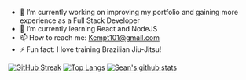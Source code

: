 
- 🔭 I’m currently working on improving my portfolio and gaining more experience as a Full Stack Developer
- 🌱 I’m currently learning React and NodeJS
- 📫 How to reach me: Kempt101@gmail.com
- ⚡ Fun fact: I love training Brazilian Jiu-Jitsu!

[![GitHub Streak](https://github-readme-streak-stats.herokuapp.com/?user=SeanKempt)](https://git.io/streak-stats)
[![Top Langs](https://github-readme-stats.vercel.app/api/top-langs/?username=SeanKempt)](https://github.com/SeanKempt/github-readme-stats)
[![Sean's github stats](https://github-readme-stats.vercel.app/api?username=SeanKempt&count_private=true&show_icons=true&theme=radical&hide_rank=false)](https://github.com/anuraghazra/github-readme-stats)

<!--
**SeanKempt/SeanKempt** is a ✨ _special_ ✨ repository because its `README.md` (this file) appears on your GitHub profile.

Here are some ideas to get you started:


-->
